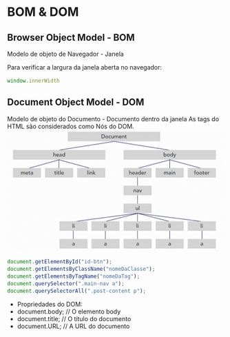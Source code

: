 # BOM & DOM
## Browser Object Model - BOM
Modelo de objeto de Navegador - Janela

Para verificar a largura da janela aberta no navegador:
```js
window.innerWidth

```

## Document Object Model - DOM
Modelo de objeto do Documento - Documento dentro da janela
As tags do HTML são considerados como Nós do DOM.
![Javascript árvore de nós - DOM](./images/javascript-arvore-nos-DOM.PNG)


```js
document.getElementById("id-btn");
document.getElementsByClassName("nomeDaClasse");
document.getElementsByTagName("nomeDaTag");
document.querySelector(".main-nav a");
document.querySelectorAll(".post-content p");

```
- Propriedades do DOM:
- document.body;   // O elemento body
- document.title;  // O título do documento
- document.URL;    // A URL do documento
